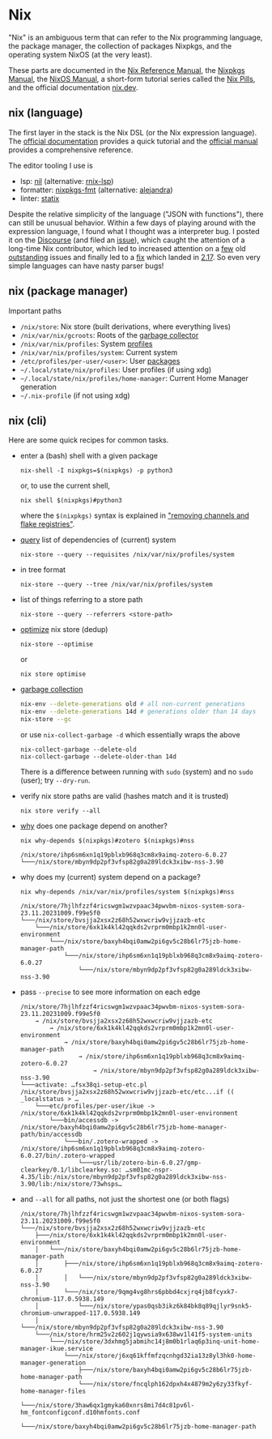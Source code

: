 # Nix

"Nix" is an ambiguous term that can refer to the Nix programming
language, the package manager, the collection of packages
Nixpkgs, and the operating system NixOS (at the very least).

These parts are documented in the [Nix Reference
Manual](https://nixos.org/manual/nix/stable/), the [Nixpkgs
Manual](https://nixos.org/manual/nixpkgs/stable/), the [NixOS
Manual](https://nixos.org/manual/nixos/stable/), a short-form tutorial
series called the [Nix Pills](https://nixos.org/guides/nix-pills/),
and the official documentation [nix.dev](https://nix.dev/).

## nix (language)

The first layer in the stack is the Nix DSL (or the Nix expression language).
The [official documentation](https://nix.dev/tutorials/nix-language)
provides a quick tutorial and the [official
manual](https://nixos.org/manual/nix/stable/language/) provides
a comprehensive reference.

The editor tooling I use is

- lsp: [nil](https://github.com/oxalica/nil) (alternative:
  [rnix-lsp](https://github.com/nix-community/rnix-lsp))
- formatter: [nixpkgs-fmt](https://github.com/nix-community/nixpkgs-fmt)
  (alternative: [alejandra](https://github.com/kamadorueda/alejandra))
- linter: [statix](https://github.com/nerdypepper/statix)

Despite the relative simplicity of the language ("JSON with functions"),
there can still be unusual behavior. Within a few days of playing around
with the expression language, I found what I thought was a interpreter
bug. I posted it on the [Discourse](https://discourse.nixos.org/t/30070)
(and filed an [issue](https://github.com/NixOS/nix/issues/8658)), which
caught the attention of a long-time Nix contributor, which led to increased
attention on a [few](https://github.com/NixOS/nix/issues/3341) old
[outstanding](https://github.com/NixOS/nix/issues/7115) issues and finally
led to a [fix](https://github.com/NixOS/nix/pull/8664) which landed in
[2.17](https://nixos.org/manual/nix/stable/release-notes/rl-2.17). So
even very simple languages can have nasty parser bugs!

## nix (package manager)

Important paths

- `/nix/store`: Nix store (built derivations, where everything lives)
- `/nix/var/nix/gcroots`: Roots of the [garbage collector](https://nixos.org/manual/nix/stable/package-management/garbage-collector-roots)
- `/nix/var/nix/profiles`: System [profiles](https://nixos.org/manual/nix/stable/package-management/profiles)
- `/nix/var/nix/profiles/system`: Current system
- `/etc/profiles/per-user/<user>`: User [packages](https://discourse.nixos.org/t/17004)
- `~/.local/state/nix/profiles`: User profiles (if using xdg)
- `~/.local/state/nix/profiles/home-manager`: Current Home Manager generation
- `~/.nix-profile` (if not using xdg)

## nix (cli)

Here are some quick recipes for common tasks.

- enter a (bash) shell with a given package

  ```shell
  nix-shell -I nixpkgs=$(nixpkgs) -p python3
  ```

  or, to use the current shell,

  ```shell
  nix shell $(nixpkgs)#python3
  ```

  where the `$(nixpkgs)` syntax is explained in ["removing channels and flake
  registries"](/nix/nixos/index.html#removing-channels-and-flake-registries).

- [query](https://nixos.org/manual/nix/stable/command-ref/nix-store/query)
  list of dependencies of (current) system

  ```shell
  nix-store --query --requisites /nix/var/nix/profiles/system
  ```

- in tree format

  ```shell
  nix-store --query --tree /nix/var/nix/profiles/system
  ```

- list of things referring to a store path

  ```shell
  nix-store --query --referrers <store-path>
  ```

- [optimize](https://nixos.org/manual/nix/stable/command-ref/nix-store/optimise)
  nix store (dedup)

  ```shell
  nix-store --optimise
  ```

  or

  ```shell
  nix store optimise
  ```

- [garbage collection](https://nixos.org/manual/nix/stable/package-management/garbage-collection)

  ```sh
  nix-env --delete-generations old # all non-current generations
  nix-env --delete-generations 14d # generations older than 14 days
  nix-store --gc
  ```

  or use `nix-collect-garbage -d` which essentially wraps the above

  ```shell
  nix-collect-garbage --delete-old
  nix-collect-garbage --delete-older-than 14d
  ```

  There is a difference between running with `sudo`
  (system) and no `sudo` (user); try `--dry-run`.

- verify nix store paths are valid (hashes match and it is trusted)

  ```shell
  nix store verify --all
  ```

- [why](https://nixos.org/manual/nix/stable/command-ref/new-cli/nix3-why-depends)
  does one package depend on another?

  ```shell
  nix why-depends $(nixpkgs)#zotero $(nixpkgs)#nss
  ```

  ```text
  /nix/store/ihp6sm6xn1q19pblxb968q3cm8x9aimq-zotero-6.0.27
  └───/nix/store/mbyn9dp2pf3vfsp82g0a289ldck3xibw-nss-3.90
  ```

- why does my (current) system depend on a package?

  ```shell
  nix why-depends /nix/var/nix/profiles/system $(nixpkgs)#nss
  ```

  ```text
  /nix/store/7hjlhfzzf4ricswgm1wzvpaac34pwvbm-nixos-system-sora-23.11.20231009.f99e5f0
  └───/nix/store/bvsjja2xsx2z68h52wxwcriw9vjjzazb-etc
      └───/nix/store/6xk1k4kl42qqkds2vrprm0mbp1k2mn0l-user-environment
          └───/nix/store/baxyh4bqi0amw2pi6gv5c28b6lr75jzb-home-manager-path
              └───/nix/store/ihp6sm6xn1q19pblxb968q3cm8x9aimq-zotero-6.0.27
                  └───/nix/store/mbyn9dp2pf3vfsp82g0a289ldck3xibw-nss-3.90
  ```

- pass `--precise` to see more information on each edge

  ```text
  /nix/store/7hjlhfzzf4ricswgm1wzvpaac34pwvbm-nixos-system-sora-23.11.20231009.f99e5f0
      → /nix/store/bvsjja2xsx2z68h52wxwcriw9vjjzazb-etc
          → /nix/store/6xk1k4kl42qqkds2vrprm0mbp1k2mn0l-user-environment
              → /nix/store/baxyh4bqi0amw2pi6gv5c28b6lr75jzb-home-manager-path
                  → /nix/store/ihp6sm6xn1q19pblxb968q3cm8x9aimq-zotero-6.0.27
                      → /nix/store/mbyn9dp2pf3vfsp82g0a289ldck3xibw-nss-3.90
  └───activate: …fsx38qi-setup-etc.pl /nix/store/bvsjja2xsx2z68h52wxwcriw9vjjzazb-etc/etc...if (( _localstatus > …
      └───etc/profiles/per-user/ikue -> /nix/store/6xk1k4kl42qqkds2vrprm0mbp1k2mn0l-user-environment
          └───bin/accessdb -> /nix/store/baxyh4bqi0amw2pi6gv5c28b6lr75jzb-home-manager-path/bin/accessdb
              └───bin/.zotero-wrapped -> /nix/store/ihp6sm6xn1q19pblxb968q3cm8x9aimq-zotero-6.0.27/bin/.zotero-wrapped
                  └───usr/lib/zotero-bin-6.0.27/gmp-clearkey/0.1/libclearkey.so: …sm01mc-nspr-4.35/lib:/nix/store/mbyn9dp2pf3vfsp82g0a289ldck3xibw-nss-3.90/lib:/nix/store/73whsps…
  ```

- and `--all` for all paths, not just the shortest one (or both flags)

  ```text
  /nix/store/7hjlhfzzf4ricswgm1wzvpaac34pwvbm-nixos-system-sora-23.11.20231009.f99e5f0
  └───/nix/store/bvsjja2xsx2z68h52wxwcriw9vjjzazb-etc
      ├───/nix/store/6xk1k4kl42qqkds2vrprm0mbp1k2mn0l-user-environment
      │   └───/nix/store/baxyh4bqi0amw2pi6gv5c28b6lr75jzb-home-manager-path
      │       ├───/nix/store/ihp6sm6xn1q19pblxb968q3cm8x9aimq-zotero-6.0.27
      │       │   └───/nix/store/mbyn9dp2pf3vfsp82g0a289ldck3xibw-nss-3.90
      │       └───/nix/store/9qmg4vg8hrs6pbbd4cxjrq4jb8fcyxk7-chromium-117.0.5938.149
      │           └───/nix/store/ypas0qsb3ikz6k84bk8q89qjlyr9snk5-chromium-unwrapped-117.0.5938.149
      │               └───/nix/store/mbyn9dp2pf3vfsp82g0a289ldck3xibw-nss-3.90
      └───/nix/store/hrm25v2z602j1qywsia9x638wv1l41f5-system-units
          └───/nix/store/3dxhmg5jabmihc14j8m0b1rlaq6p3inq-unit-home-manager-ikue.service
              └───/nix/store/j6xq61kffmfzqcnhgd32ia13z8yl3hk0-home-manager-generation
                  ├───/nix/store/baxyh4bqi0amw2pi6gv5c28b6lr75jzb-home-manager-path
                  └───/nix/store/fncqlph162dpxh4x4879m2y6zy33fkyf-home-manager-files
                      └───/nix/store/3haw6qx1gmyka60xnrs8mi7d4c81pv6l-hm_fontconfigconf.d10hmfonts.conf
                          └───/nix/store/baxyh4bqi0amw2pi6gv5c28b6lr75jzb-home-manager-path
  ```
